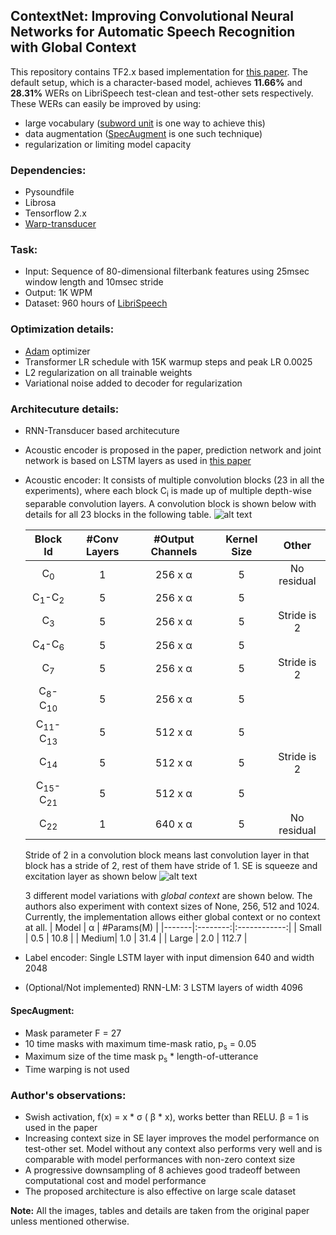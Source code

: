 ## ContextNet: Improving Convolutional Neural Networks for Automatic Speech Recognition with Global Context

This repository contains TF2.x based implementation for [this paper](https://arxiv.org/pdf/2005.03191.pdf). The default setup, which is a character-based model, achieves **11.66%** and **28.31%** WERs on LibriSpeech test-clean and test-other sets respectively. These WERs can easily be improved by using:
  * large vocabulary ([subword unit](https://arxiv.org/abs/1508.07909) is one way to achieve this)
  * data augmentation ([SpecAugment](https://arxiv.org/abs/1904.08779) is one such technique)
  * regularization or limiting model capacity

### Dependencies:
  * Pysoundfile
  * Librosa
  * Tensorflow 2.x
  * [Warp-transducer](https://github.com/HawkAaron/warp-transducer)

### Task:
  * Input: Sequence of 80-dimensional filterbank features using 25msec window length and 10msec stride  
  * Output: 1K WPM
  * Dataset: 960 hours of [LibriSpeech](http://www.openslr.org/12)

### Optimization details:
  * [Adam](https://arxiv.org/abs/1412.6980) optimizer
  * Transformer LR schedule with 15K warmup steps and peak LR 0.0025
  * L2 regularization on all trainable weights
  * Variational noise added to decoder for regularization

### Architecuture details:
  * RNN-Transducer based architecuture
  * Acoustic encoder is proposed in the paper, prediction network and joint network is based on LSTM layers as used in [this paper](https://arxiv.org/abs/1811.06621)
  * Acoustic encoder:
    It consists of multiple convolution blocks (23 in all the experiments), where each block C<sub>i</sub> is made up of multiple depth-wise separable convolution layers. A convolution block is shown below with details for all 23 blocks in the following table.
    ![alt text](assets/convblock.png) 

    | Block Id   | #Conv Layers | #Output Channels | Kernel Size | Other       |
    |:----------:|:--------------:|:------------------:|:-------------:|:-------------:|
    |C<sub>0</sub> | 1            | 256 x α     | 5           | No residual |
    |C<sub>1</sub>-C<sub>2</sub>   | 5            | 256 x α     | 5           |             |
    |C<sub>3</sub> | 5            | 256 x α     | 5           | Stride is 2 |
    |C<sub>4</sub>-C<sub>6</sub>   | 5            | 256 x α     | 5           |             |
    |C<sub>7</sub> | 5            | 256 x α     | 5           | Stride is 2 |
    |C<sub>8</sub>-C<sub>10</sub>  | 5            | 256 x α     | 5           |             |
    |C<sub>11</sub>-C<sub>13</sub> | 5            | 512 x α     | 5           |             |
    |C<sub>14</sub> | 5            | 512 x α     | 5           | Stride is 2 |
    |C<sub>15</sub>-C<sub>21</sub> | 5            | 512 x α     | 5           |             |
    |C<sub>22</sub> | 1            | 640 x α     | 5           | No residual |
    
    Stride of 2 in a convolution block means last convolution layer in that block has a stride of 2, rest of them have stride of 1. SE is squeeze and excitation layer as shown below
    ![alt text](assets/SE.png) 

    3 different model variations with *global context* are shown below. The authors also experiment with context sizes of None, 256, 512 and 1024. Currently, the implementation allows either global context or no context at all.
    | Model | α | #Params(M) |
    |-------|:--------:|:------------:|
    | Small | 0.5    | 10.8       |
    | Medium| 1.0    | 31.4       |
    | Large | 2.0    | 112.7      |

  * Label encoder: Single LSTM layer with input dimension 640 and width 2048
  * (Optional/Not implemented) RNN-LM: 3 LSTM layers of width 4096

#### SpecAugment:
  * Mask parameter F = 27
  * 10 time masks with maximum time-mask ratio, p<sub>s</sub> = 0.05
  * Maximum size of the time mask p<sub>s</sub> * length-of-utterance
  * Time warping is not used

### Author's observations:
  * Swish activation, f(x) = x * σ ( β * x), works better than RELU. β = 1 is used in the paper
  * Increasing context size in SE layer improves the model performance on test-other set. Model without any context also performs very well and is comparable with model performances with non-zero context size
  * A progressive downsampling of 8 achieves good tradeoff between computational cost and model performance
  * The proposed architecture is also effective on large scale dataset
  
**Note:** All the images, tables and details are taken from the original paper unless mentioned otherwise.
